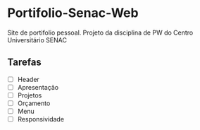 # Portifolio-Senac-Web

Site de portifolio pessoal. Projeto da disciplina de PW do Centro Universitário SENAC

## Tarefas 

- [ ] Header <br>
- [ ] Apresentação <br>
- [ ] Projetos <br>
- [ ] Orçamento <br>
- [ ] Menu <br>
- [ ] Responsividade <br>
